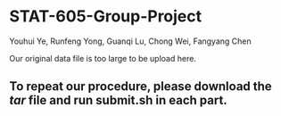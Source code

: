 # STAT-605-Group-Project
  
Youhui Ye, Runfeng Yong, Guanqi Lu, Chong Wei, Fangyang Chen

Our original data file is too large to be upload here.

## To repeat our procedure, please download the *tar* file and run submit.sh in each part.
